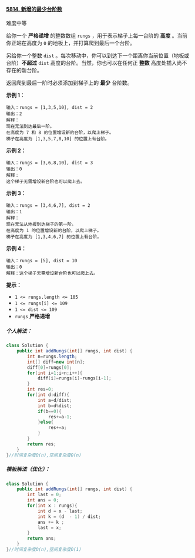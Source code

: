#### [5814. 新增的最少台阶数](https://leetcode-cn.com/problems/add-minimum-number-of-rungs/)

难度中等

给你一个 **严格递增** 的整数数组 `rungs` ，用于表示梯子上每一台阶的 **高度** 。当前你正站在高度为 `0` 的地板上，并打算爬到最后一个台阶。

另给你一个整数 `dist` 。每次移动中，你可以到达下一个距离你当前位置（地板或台阶）**不超过** `dist` 高度的台阶。当然，你也可以在任何正 **整数** 高度处插入尚不存在的新台阶。

返回爬到最后一阶时必须添加到梯子上的 **最少** 台阶数。 

**示例 1：**

```
输入：rungs = [1,3,5,10], dist = 2
输出：2
解释：
现在无法到达最后一阶。
在高度为 7 和 8 的位置增设新的台阶，以爬上梯子。 
梯子在高度为 [1,3,5,7,8,10] 的位置上有台阶。
```

**示例 2：**

```
输入：rungs = [3,6,8,10], dist = 3
输出：0
解释：
这个梯子无需增设新台阶也可以爬上去。
```

**示例 3：**

```
输入：rungs = [3,4,6,7], dist = 2
输出：1
解释：
现在无法从地板到达梯子的第一阶。 
在高度为 1 的位置增设新的台阶，以爬上梯子。 
梯子在高度为 [1,3,4,6,7] 的位置上有台阶。
```

**示例 4：**

```
输入：rungs = [5], dist = 10
输出：0
解释：这个梯子无需增设新台阶也可以爬上去。
```

 

**提示：**

- `1 <= rungs.length <= 105`
- `1 <= rungs[i] <= 109`
- `1 <= dist <= 109`
- `rungs` **严格递增**

##### 个人解法：

```java
class Solution {
    public int addRungs(int[] rungs, int dist) {
        int n=rungs.length;
        int[] diff=new int[n];
        diff[0]=rungs[0];
        for(int i=1;i<n;i++){
            diff[i]=rungs[i]-rungs[i-1];
        }
        int res=0;
        for(int d:diff){
            int a=d/dist;
            int b=d%dist;
            if(b==0){
                res+=a-1;
            }else{
                res+=a;
            }
        }
        return res;
    }
}//时间复杂度O(n),空间复杂度O(n)
```

##### 模板解法（优化）：

```java
class Solution {
    public int addRungs(int[] rungs, int dist) {
        int last = 0;
        int ans = 0;
        for(int x : rungs){
            int d = x - last;
            int k = (d  - 1) / dist;
            ans += k ;
            last = x;
        }
        return ans;
    }
}//时间复杂度O(n),空间复杂度O(1)
```

